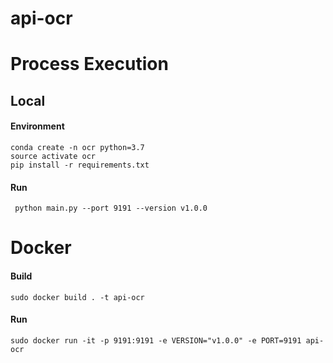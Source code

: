 # api-ocr

# Process Execution

## Local

#### Environment

    conda create -n ocr python=3.7
    source activate ocr
    pip install -r requirements.txt

#### Run

     python main.py --port 9191 --version v1.0.0

# Docker

#### Build

    sudo docker build . -t api-ocr

#### Run

    sudo docker run -it -p 9191:9191 -e VERSION="v1.0.0" -e PORT=9191 api-ocr